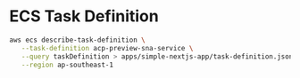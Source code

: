 # ECS Task Definition

```bash
aws ecs describe-task-definition \
   --task-definition acp-preview-sna-service \
   --query taskDefinition > apps/simple-nextjs-app/task-definition.json \
   --region ap-southeast-1
```
